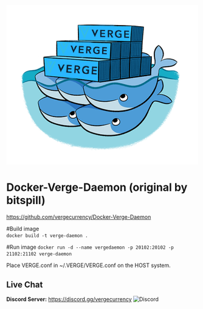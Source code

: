 ![docker](https://raw.githubusercontent.com/vergecurrency/Docker-Verge-Daemon/master/docker.png)

# Docker-Verge-Daemon (original by bitspill)
https://github.com/vergecurrency/Docker-Verge-Daemon

#Build image  
```docker build -t verge-daemon .```

#Run image 
```docker run -d --name vergedaemon -p 20102:20102 -p 21102:21102 verge-daemon```

Place VERGE.conf in ~/.VERGE/VERGE.conf on the HOST system.


Live Chat
---------

<b>Discord Server:</b> <a href="https://discord.gg/vergecurrency" target="_blank"> https://discord.gg/vergecurrency </a><img alt="Discord" src="https://img.shields.io/discord/325024453065179137?logo=v&logoColor=teal"><br>

